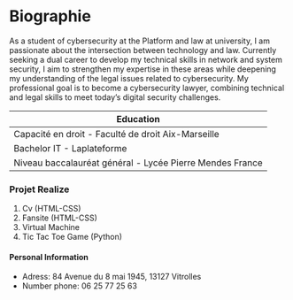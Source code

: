 # Biographie 

As a student of cybersecurity at the Platform and law at university, I am passionate about the intersection between technology and law. Currently seeking a dual career to develop my technical skills in network and system security, I aim to strengthen my expertise in these areas while deepening my understanding of the legal issues related to cybersecurity. My professional goal is to become a cybersecurity lawyer, combining technical and legal skills to meet today’s digital security challenges.

|Education|
|-------------|
|Capacité en droit - Faculté de droit Aix-Marseille|
|Bachelor IT - Laplateforme|
|Niveau baccalauréat général - Lycée Pierre Mendes France|

### Projet Realize
1. Cv (HTML-CSS)
2. Fansite (HTML-CSS)
3. Virtual Machine
4. Tic Tac Toe Game (Python)

#### Personal Information
- Adress: 84 Avenue du 8 mai 1945, 13127 Vitrolles
- Number phone: 06 25 77 25 63 




